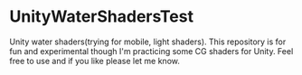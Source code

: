 UnityWaterShadersTest
=====================

Unity water shaders(trying for mobile, light shaders). This repository is for fun and experimental though I'm practicing some CG shaders for Unity.
Feel free to use and if you like please let me know.
